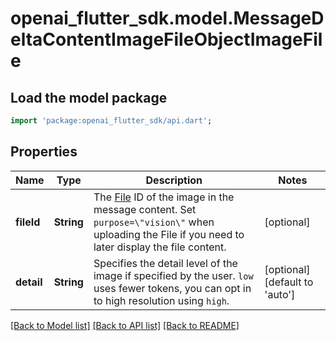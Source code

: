 # openai_flutter_sdk.model.MessageDeltaContentImageFileObjectImageFile

## Load the model package
```dart
import 'package:openai_flutter_sdk/api.dart';
```

## Properties
Name | Type | Description | Notes
------------ | ------------- | ------------- | -------------
**fileId** | **String** | The [File](/docs/api-reference/files) ID of the image in the message content. Set `purpose=\"vision\"` when uploading the File if you need to later display the file content. | [optional] 
**detail** | **String** | Specifies the detail level of the image if specified by the user. `low` uses fewer tokens, you can opt in to high resolution using `high`. | [optional] [default to 'auto']

[[Back to Model list]](../README.md#documentation-for-models) [[Back to API list]](../README.md#documentation-for-api-endpoints) [[Back to README]](../README.md)


